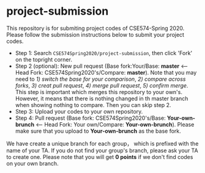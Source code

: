 # project-submission
This repository is for submiting project codes of CSE574-Spring 2020. Please follow the submission instructions below to submit your project codes.

- Step 1: Search `CSE574Spring2020/project-submission`, then click 'Fork' on the topright corner.
- Step 2 (optional): New pull request (Base fork:Your/Base: **master** <— Head Fork: CSE574Spring2020's/Compare: **master**). Note that you may need to *1) switch the base for your comparison*, *2) compare across forks*, *3) creat pull request*, *4) merge pull request*, *5) confirm merge*. This step is important which merges this repository to your own's. However, it means that there is nothing changed in th master branch when showing nothing to compare. Then you can skip step 2.
- Step 3: Upload your codes to your own repository.
- Step 4: Pull request (Base fork: CSE574Spring2020's/Base: **Your-own-brunch** <— Head Fork: Your own/Compare: **Your-own-brunch**). Please make sure that you upload to **Your-own-brunch** as the base fork. 

We have create a unique branch for each group， which is prefixed with the name of your TA. If you do not find your group's branch, please ask your TA to create one. Please note that you will get **0 points** if we don't find codes on your own branch.
